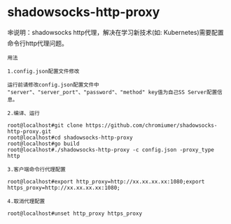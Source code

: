 # shadowsocks-http-proxy

🕸说明：shadowsocks http代理，解决在学习新技术(如: Kubernetes)需要配置命令行http代理问题。

```
用法

1.config.json配置文件修改

运行前请修改config.json配置文件中 "server"、"server_port"、"password"、"method" key值为自己SS Server配置信息。

2.编译、运行

root@localhost#git clone https://github.com/chromiumer/shadowsocks-http-proxy.git
root@localhost#cd shadowsocks-http-proxy
root@localhost#go build
root@localhost#./shadowsocks-http-proxy -c config.json -proxy_type http

3.客户端命令行代理配置

root@localhost#export http_proxy=http://xx.xx.xx.xx:1080;export https_proxy=http://xx.xx.xx.xx:1080;

4.取消代理配置

root@localhost#unset http_proxy https_proxy

```
